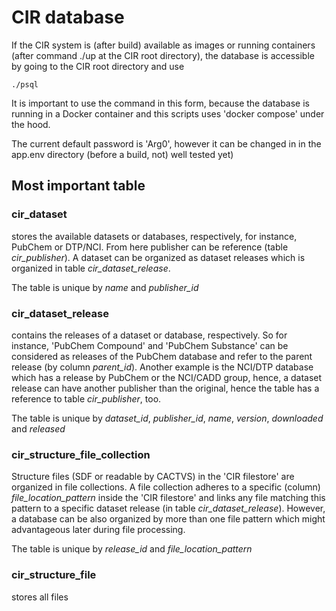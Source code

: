 # CIR database

If the CIR system is (after build) available as images or running containers (after command ./up at the CIR root 
directory), the database is accessible by going to the CIR root directory and use 

    ./psql

It is important to use the command in this form, because the database is running in a Docker container and this 
scripts uses 'docker compose' under the hood.

The current default password is 'Arg0', however it can be changed in in the app.env directory (before a build, not)
well tested yet)

## Most important table

### cir_dataset

stores the available datasets or databases, respectively, for instance, PubChem or DTP/NCI. From here 
publisher can be reference (table _cir_publisher_). A dataset can be organized as dataset releases which is organized
in table _cir_dataset_release_. 

The table is unique by _name_ and _publisher_id_

### cir_dataset_release

contains the releases of a dataset or database, respectively. So for instance, 'PubChem Compound'
and 'PubChem Substance' can be considered as releases of the PubChem database and refer to the parent release (by column 
_parent_id_). Another example is the NCI/DTP database which has a release by PubChem or the NCI/CADD group, hence, a 
dataset release can have another publisher than the original, hence the table has a reference to table _cir_publisher_, 
too. 

The table is unique by _dataset_id_, _publisher_id_, _name_, _version_, _downloaded_ and _released_

### cir_structure_file_collection

Structure files (SDF or readable by CACTVS) in the 'CIR filestore' are organized in file collections. A file collection
adheres to a specific (column) _file_location_pattern_ inside the 'CIR filestore' and links any file matching this 
pattern to a specific dataset release (in table _cir_dataset_release_). However, a database can be also organized
by more than one file pattern which might advantageous later during file processing.

The table is unique by _release_id_ and _file_location_pattern_

### cir_structure_file

stores all files 


